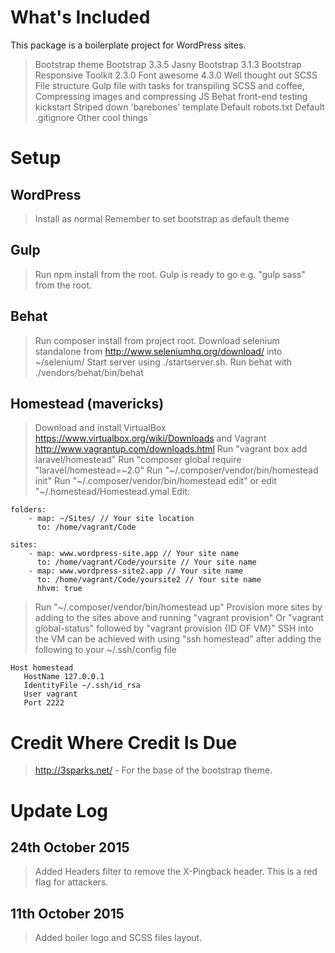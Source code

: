 What's Included
===============

This package is a boilerplate project for WordPress sites.

> Bootstrap theme
> Bootstrap 3.3.5
> Jasny Bootstrap 3.1.3
> Bootstrap Responsive Toolkit 2.3.0
> Font awesome 4.3.0
> Well thought out SCSS File structure
> Gulp file with tasks for transpiling SCSS and coffee, Compressing images and compressing JS
> Behat front-end testing kickstart
> Striped down 'barebones' template
> Default robots.txt
> Default .gitignore
> Other cool things

Setup
=====


WordPress
----
> Install as normal
> Remember to set bootstrap as default theme


Gulp
----

> Run npm install from the root.
> Gulp is ready to go e.g. "gulp sass" from the root.

Behat
-----

> Run composer install from project root.
> Download selenium standalone from http://www.seleniumhq.org/download/ into ~/selenium/
> Start server using ./startserver.sh.
> Run behat with ./vendors/behat/bin/behat

Homestead (mavericks)
---------------------

> Download and install VirtualBox https://www.virtualbox.org/wiki/Downloads
> and Vagrant http://www.vagrantup.com/downloads.html
> Run "vagrant box add laravel/homestead"
> Run "composer global require "laravel/homestead=~2.0"
> Run "~/.composer/vendor/bin/homestead init"
> Run "~/.composer/vendor/bin/homestead edit"
> or edit "~/.homestead/Homestead.ymal
> Edit:

    folders:
        - map: ~/Sites/ // Your site location
          to: /home/vagrant/Code

    sites:
        - map: www.wordpress-site.app // Your site name
          to: /home/vagrant/Code/yoursite // Your site name
        - map: www.wordpress-site2.app // Your site name
          to: /home/vagrant/Code/yoursite2 // Your site name
          hhvm: true

> Run "~/.composer/vendor/bin/homestead up"
> Provision more sites by adding to the sites above and running "vagrant provision"
> Or "vagrant global-status" followed by "vagrant provision {ID OF VM}"
> SSH into the VM can be achieved with using "ssh homestead" after adding the following to your ~/.ssh/config file

    Host homestead
       HostName 127.0.0.1
       IdentityFile ~/.ssh/id_rsa
       User vagrant
       Port 2222


Credit Where Credit Is Due
==========================

>  http://3sparks.net/ - For the base of the bootstrap theme.


Update Log
==========

24th October 2015
-----------------

> Added Headers filter to remove the X-Pingback header. This is a red flag for attackers.

11th October 2015
-----------------

> Added boiler logo and SCSS files layout.